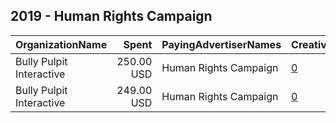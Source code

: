 ## 2019 - Human Rights Campaign 
|OrganizationName|Spent|PayingAdvertiserNames|CreativeUrls|Impressions|Genders|AgeBrackets|CountryCodes|BillingAddresses|CandidateBallotInformation|
|:---|---:|:---|:---|---:|:---|:---|:---|:---|:---|
|Bully Pulpit Interactive|250.00 USD|Human Rights Campaign|[0](https://www.snap.com/political-ads/asset/a435e821993e5d185a7dc29fb8920737885d8853926c1d1be9657a2af899a087?mediaType=png)|35,847||18+|united states|"1445 New York Ave NW,Washington,20005,US"||
|Bully Pulpit Interactive|249.00 USD|Human Rights Campaign|[0](https://www.snap.com/political-ads/asset/2ad13fa175ea03240457381d47a04aced3d3bdfcd8e2c8249f87cdd2f5fe03c5?mediaType=png)|35,571||18+|united states|"1445 New York Ave NW,Washington,20005,US"||
